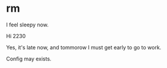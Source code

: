 # rm
I feel sleepy now.

Hi 2230

Yes, it's late now, and tommorow I must get early to go to work.

Config may exists.

